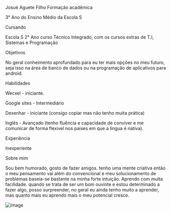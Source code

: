 Josué Aguete Filho
Formação acadêmica

3° Ano do Ensino Médio da Escola S

Cursando

Escola S 2° Ano curso Técnico Integrado, com os cursos extras de T.I, Sistemas e Programação

Objetivos

No geral conheimento aprofundado para eu ter mais opções no meu futuro, seja isso na área de banco de dados ou na programação de aplicativos para android.

Habilidades

Wecxel - iniciante.

Google sites - Intermediário

Desenhar - iniciante (consigo copiar mas não tenho muita prática)

Inglês - Avançado (tenho fluência e capacidade de conviver e me comunicar de forma flexivel nos paises em que a lingua é nativa).

Experiência

Inexperiente

Sobre mim

Sou bem humorado, gosto de fazer amigos. tenho uma mente criativa então o meu pensamento vai além do convencional e meu solucionamento de problemas baseia-se bastante na minha forte intuição. Aprendo com muita facilidade. quando se trata de ser um bom ouvinte e estou determinado a fazer algo, posso surpreender, no geral eu ainda tenho muito a aprender, mas quanto mais eu aprendo mais o meu potencial cresce.


![image](https://user-images.githubusercontent.com/83778317/182199358-216e32e0-e970-425e-9f63-1fbc18f7bc57.png)
